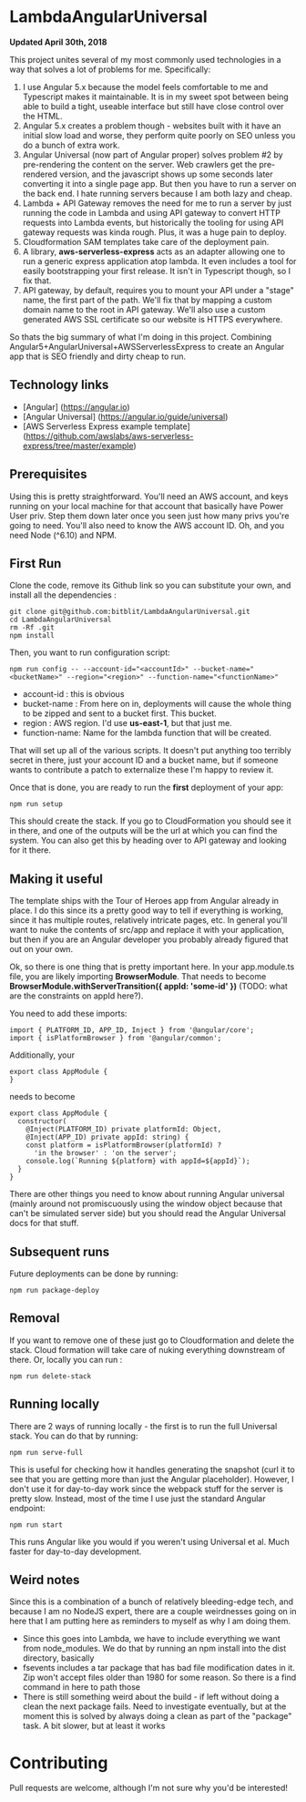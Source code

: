 # LambdaAngularUniversal

**Updated April 30th, 2018**

This project unites several of my most commonly used technologies in a way that solves a lot of problems for me.  Specifically:

1.  I use Angular 5.x because the model feels comfortable to me and Typescript makes it maintainable.  It is in my
sweet spot between being able to build a tight, useable interface but still have close control over the HTML.
2. Angular 5.x creates a problem though - websites built with it have an initial slow load and worse, they perform
quite poorly on SEO unless you do a bunch of extra work.
3. Angular Universal (now part of Angular proper) solves problem #2 by pre-rendering the content on the server.  Web
crawlers get the pre-rendered version, and the javascript shows up some seconds later converting it into a 
single page app.  But then you have to run a server on the back end.  I hate running servers because I am both
lazy and cheap.
4. Lambda + API Gateway removes the need for me to run a server by just running the code in Lambda and using API gateway
to convert HTTP requests into Lambda events, but historically the tooling for using API gateway requests was kinda rough.
Plus, it was a huge pain to deploy.  
5. Cloudformation SAM templates take care of the deployment pain.
6. A library, **aws-serverless-express** acts as an adapter allowing one to run a generic express application atop
lambda.  It even includes a tool for easily bootstrapping your first release.  It isn't in Typescript though, so
I fix that.
7. API gateway, by default, requires you to mount your API under a "stage" name, the first part of the path.  We'll 
fix that by mapping a custom domain name to the root in API gateway.  We'll also use a custom generated AWS
SSL certificate so our website is HTTPS everywhere.

So thats the big summary of what I'm doing in this project.  Combining Angular5+AngularUniversal+AWSServerlessExpress to
create an Angular app that is SEO friendly and dirty cheap to run.

## Technology links

* [Angular] (https://angular.io)
* [Angular Universal] (https://angular.io/guide/universal)
* [AWS Serverless Express example template] (https://github.com/awslabs/aws-serverless-express/tree/master/example)

## Prerequisites

Using this is pretty straightforward.  You'll need an AWS account, and keys running on your local machine for
that account that basically have Power User priv.  Step them down later once you seen just how many privs you're
going to need.  You'll also need to know the AWS account ID.  Oh, and you need Node (^6.10) and NPM.

## First Run

Clone the code, remove its Github link so you can substitute your own, and install all the dependencies :  

```
git clone git@github.com:bitblit/LambdaAngularUniversal.git
cd LambdaAngularUniversal
rm -Rf .git
npm install
```

Then, you want to run configuration script:

```
npm run config -- --account-id="<accountId>" --bucket-name="<bucketName>" --region="<region>" --function-name="<functionName>"
```

* account-id : this is obvious
* bucket-name : From here on in, deployments will cause the whole thing to be zipped and sent to a bucket first.  This bucket.
* region : AWS region.  I'd use **us-east-1**, but that just me.
* function-name: Name for the lambda function that will be created.

That will set up all of the various scripts.  It doesn't put anything too terribly secret in there, just your account ID
and a bucket name, but if someone wants to contribute a patch to externalize these I'm happy to review it.

Once that is done, you are ready to run the **first** deployment of your app:

```
npm run setup
```

This should create the stack.  If you go to CloudFormation you should see it in there, and one of the outputs will
be the url at which you can find the system.  You can also get this by heading over to API gateway and looking for it there.

## Making it useful

The template ships with the Tour of Heroes app from Angular already in place.  I do this since its a pretty good
way to tell if everything is working, since it has multiple routes, relatively intricate pages, etc.  In general
you'll want to nuke the contents of src/app and replace it with your application, but then if you are an 
Angular developer you probably already figured that out on your own.

Ok, so there is one thing that is pretty important here.  In your app.module.ts file, you are likely importing
**BrowserModule**.  That needs to become **BrowserModule.withServerTransition({ appId: 'some-id' })** (TODO: what 
are the constraints on appId here?).  

You need to add these imports:

```
import { PLATFORM_ID, APP_ID, Inject } from '@angular/core';
import { isPlatformBrowser } from '@angular/common';
```

Additionally, your

```
export class AppModule {
}
```

needs to become 

```
export class AppModule {
  constructor(
    @Inject(PLATFORM_ID) private platformId: Object,
    @Inject(APP_ID) private appId: string) {
    const platform = isPlatformBrowser(platformId) ?
      'in the browser' : 'on the server';
    console.log(`Running ${platform} with appId=${appId}`);
  }
}
```

There are other things you need to know about running Angular universal (mainly around not
promiscuously using the window object because that can't be simulated server side) but you should
read the Angular Universal docs for that stuff.


## Subsequent runs

Future deployments can be done by running:

```
npm run package-deploy
```

## Removal

If you want to remove one of these just go to Cloudformation and delete the stack.  Cloud formation will take
care of nuking everything downstream of there.  Or, locally you can run : 

```
npm run delete-stack
```

## Running locally

There are 2 ways of running locally - the first is to run the full Universal stack.  You can do that by running:

```
npm run serve-full
```

This is useful for checking how it handles generating the snapshot (curl it to see that you are getting more than
just the Angular placeholder).  However, I don't use it for day-to-day work since the webpack stuff for the
server is pretty slow.  Instead, most of the time I use just the standard Angular endpoint:

```
npm run start
```

This runs Angular like you would if you weren't using Universal et al.  Much faster for day-to-day development.

## Weird notes

Since this is a combination of a bunch of relatively bleeding-edge tech, and because I am no NodeJS expert,
there are a couple weirdnesses going on in here that I am putting here as reminders to myself as why I am
doing them.

* Since this goes into Lambda, we have to include everything we want from node_modules.  We do that by
running an npm install into the dist directory, basically
* fsevents includes a tar package that has bad file modification dates in it.  Zip won't accept files
older than 1980 for some reason.  So there is a find command in here to path those
* There is still something weird about the build - if left without doing a clean the next package fails.  Need
to investigate eventually, but at the moment this is solved by always doing a clean as part of the 
"package" task.  A bit slower, but at least it works

# Contributing

Pull requests are welcome, although I'm not sure why you'd be interested!

